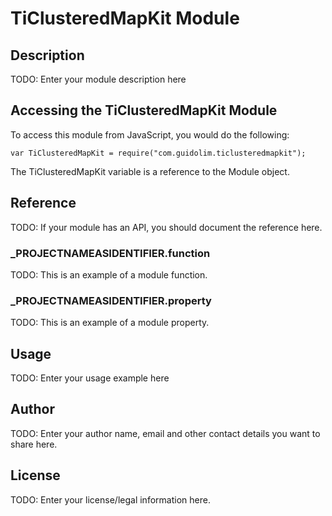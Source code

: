 # TiClusteredMapKit Module

## Description

TODO: Enter your module description here

## Accessing the TiClusteredMapKit Module

To access this module from JavaScript, you would do the following:

	var TiClusteredMapKit = require("com.guidolim.ticlusteredmapkit");

The TiClusteredMapKit variable is a reference to the Module object.	

## Reference

TODO: If your module has an API, you should document
the reference here.

### ___PROJECTNAMEASIDENTIFIER__.function

TODO: This is an example of a module function.

### ___PROJECTNAMEASIDENTIFIER__.property

TODO: This is an example of a module property.

## Usage

TODO: Enter your usage example here

## Author

TODO: Enter your author name, email and other contact
details you want to share here. 

## License

TODO: Enter your license/legal information here.
